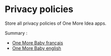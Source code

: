 # Privacy policies

Store all privacy policies of One More Idea apps.

Summary :

- [One More Baby français](OneMoreBaby_fr.md)
- [One More Baby english](OneMoreBaby_en.md)
